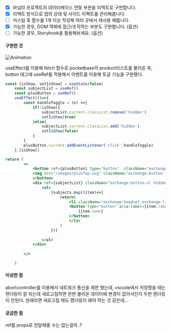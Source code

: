 - [x]  바닐라 프로젝트의 데이터베이스 연동 부분을 리액트로 구현합니다.
- [x]  리액트 방식으로 앱의 상태 및 사이드 이펙트를 관리해봅니다.
- [ ]  커스텀 훅 함수를 1개 이상 작성해 여러 곳에서 재사용 해봅니다.
- [x]  가능한 경우, DOM 객체에 접근/조작하는 부분도 구현합니다. (옵션)
- [ ]  가능한 경우, Storybook을 활용해보세요. (옵션)

#### 구현한 것
![Animation](https://github.com/vHwav/home-work/assets/148796897/246835ac-e875-40f0-a62a-b6f8fbec15af)

useEffect를 이용해 fetch 함수로 pocketbase의 product리스트를 불러온 후,
button 태그에 useRef를 적용해서 이벤트를 이용해 토글 기능을 구현했다.

```jsx
const [isShow, setIsShow] = useState(false)
    const subjectList = useRef()
    const plusButton = useRef()
    useEffect(()=>{
        const handleToggle = (e) =>{
            if(!isShow){
                subjectList.current.classList.remove('hidden')
                setIsShow(true)
            }else{
                subjectList.current.classList.add('hidden')
                setIsShow(false)
            }
        }
        plusButton.current.addEventListener('click',handleToggle)
    },[isShow])
```
```jsx
return (
        <>
            <button ref={plusButton} type="button"  className="exchange-button exchange-button-no z-10">
            <img src="/images/plusTap.svg" className="exchange-button-img" alt />
            </button>
            <div ref={subjectList} className="exchange-button-ul hidden fixed bottom-44 right-5 z-10">
                <ul>
                    {subjects.map((item)=>{
                        return(
                            <li className="exchange-headset exchange-li-button">
                            <button type="button" aria-label={item.label}>
                                {item.name}
                            </button>
                            </li>
                        )
                    })}
                    
                </ul>
            </div>
                    
        </>

    )
```

#### 이상한 점
abortcontroller를 이용해서 네트워크 통신을 제한 했는데, vscode에서 저장했을 때는 렌더링이 잘 되는데 새로고침하면 한번 불러온 데이터에 변경이 없어서인지 두번 렌더링이 안된다.
원래라면 새로고침 때도 렌더링이 돼야 하는 것 같은데...

#### 궁금한 점
ref를 props로 전달해줄 수는 없는걸까..?
